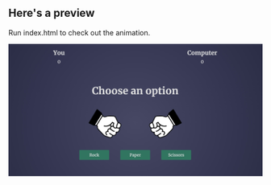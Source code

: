 ## Here's a preview
Run index.html to check out the animation.


![Signup Form UI](preview/rps.jpg)
